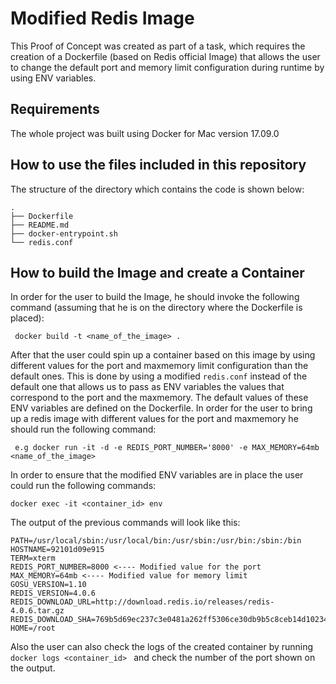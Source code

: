 # Modified Redis Image
This Proof of Concept was created as part of a task, which requires the creation of a Dockerfile (based on Redis official Image) that allows the user to change the default port and memory limit configuration during runtime by using ENV variables.

## Requirements
The whole project was built using Docker for Mac version 17.09.0

## How to use the files included in this repository
The structure of the directory which contains the code is shown below:

```
.
├── Dockerfile
├── README.md
├── docker-entrypoint.sh
└── redis.conf
```

## How to build the Image and create a Container
In order for the user to build the Image, he should invoke the following command (assuming that he is on the directory where the Dockerfile is placed):

``` docker build -t <name_of_the_image> .```

After that the user could spin up a container based on this image by using different values for the port and maxmemory limit configuration than the default ones. This is done by using a modified ``` redis.conf ``` instead of the default one that allows us to pass as ENV variables the values that correspond to the port and the maxmemory. The default values of these ENV variables are defined on the Dockerfile.
In order for the user to bring up a redis image with different values for the port and maxmemory he should run the following command:

``` e.g docker run -it -d -e REDIS_PORT_NUMBER='8000' -e MAX_MEMORY=64mb <name_of_the_image>``` 

In order to ensure that the modified ENV variables are in place the user could run the following commands: 

```docker exec -it <container_id> env ```

The output of the previous commands will look like this: 

```
PATH=/usr/local/sbin:/usr/local/bin:/usr/sbin:/usr/bin:/sbin:/bin
HOSTNAME=92101d09e915
TERM=xterm
REDIS_PORT_NUMBER=8000 <---- Modified value for the port
MAX_MEMORY=64mb <---- Modified value for memory limit
GOSU_VERSION=1.10
REDIS_VERSION=4.0.6
REDIS_DOWNLOAD_URL=http://download.redis.io/releases/redis-4.0.6.tar.gz
REDIS_DOWNLOAD_SHA=769b5d69ec237c3e0481a262ff5306ce30db9b5c8ceb14d1023491ca7be5f6fa
HOME=/root
``` 

Also the user can also check the logs of the created container by running ```docker logs <container_id> ``` and check the number of the port shown on the output.